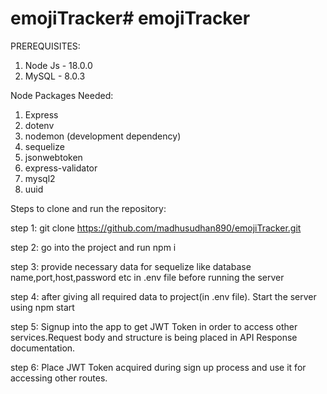 # emojiTracker# emojiTracker

PREREQUISITES:

1. Node Js - 18.0.0
2. MySQL - 8.0.3

Node Packages Needed:

1. Express
2. dotenv
3. nodemon (development dependency)
4. sequelize
5. jsonwebtoken
6. express-validator
7. mysql2
8. uuid

Steps to clone and run the repository:

step 1: git clone https://github.com/madhusudhan890/emojiTracker.git

step 2: go into the project and run npm i

step 3: provide necessary data for sequelize like database name,port,host,password etc in .env file before running the server

step 4: after giving all required data to project(in .env file). Start the server using npm start

step 5: Signup into the app to get JWT Token in order to access other services.Request body and structure is being placed in API Response documentation.

step 6: Place JWT Token acquired during sign up process and use it for accessing other routes.
